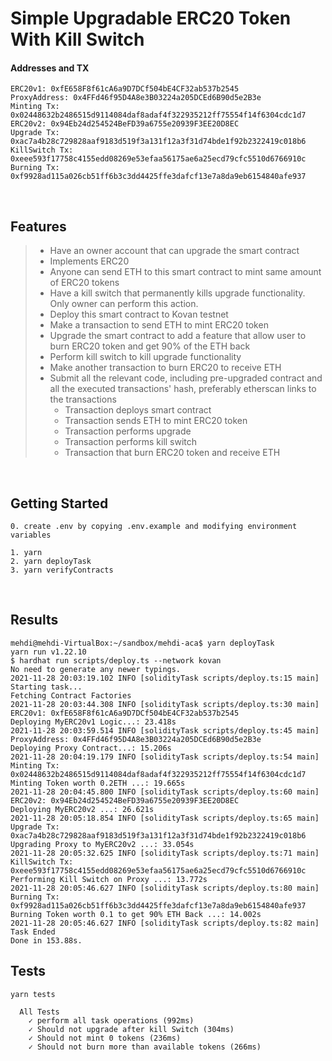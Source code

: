 # Simple Upgradable ERC20 Token With Kill Switch
#### Addresses and TX
```
ERC20v1: 0xfE658F8f61cA6a9D7DCf504bE4CF32ab537b2545
ProxyAddress: 0x4FFd46f95D4A8e3B03224a205DCEd6B90d5e2B3e
Minting Tx: 0x02448632b2486515d9114084daf8adaf4f322935212ff75554f14f6304cdc1d7
ERC20v2: 0x94Eb24d254524BeFD39a6755e20939F3EE20D8EC
Upgrade Tx: 0xac7a4b28c729828aaf9183d519f3a131f12a3f31d74bde1f92b2322419c018b6
KillSwitch Tx: 0xeee593f17758c4155edd08269e53efaa56175ae6a25ecd79cfc5510d6766910c
Burning Tx: 0xf9928ad115a026cb51ff6b3c3dd4425ffe3dafcf13e7a8da9eb6154840afe937
```
</br>


## Features

> - Have an owner account that can upgrade the smart contract
> - Implements ERC20
> - Anyone can send ETH to this smart contract to mint same amount of ERC20 tokens
> - Have a kill switch that permanently kills upgrade functionality. Only owner can perform this action.
> - Deploy this smart contract to Kovan testnet
> - Make a transaction to send ETH to mint ERC20 token
> - Upgrade the smart contract to add a feature that allow user to burn ERC20 token and get 90% of the ETH back
> - Perform kill switch to kill upgrade functionality
> - Make another transaction to burn ERC20 to receive ETH
> - Submit all the relevant code, including pre-upgraded contract and all the executed transactions' hash, preferably etherscan links to the transactions
>   - Transaction deploys smart contract
>   - Transaction sends ETH to mint ERC20 token
>   - Transaction performs upgrade
>   - Transaction performs kill switch
>   - Transaction that burn ERC20 token and receive ETH

</br>


## Getting Started

```
0. create .env by copying .env.example and modifying environment variables
```

```
1. yarn
2. yarn deployTask
3. yarn verifyContracts
```
</br>

## Results
```
mehdi@mehdi-VirtualBox:~/sandbox/mehdi-aca$ yarn deployTask
yarn run v1.22.10
$ hardhat run scripts/deploy.ts --network kovan
No need to generate any newer typings.
2021-11-28 20:03:19.102 INFO [solidityTask scripts/deploy.ts:15 main] Starting task...
Fetching Contract Factories
2021-11-28 20:03:44.308 INFO [solidityTask scripts/deploy.ts:30 main] ERC20v1: 0xfE658F8f61cA6a9D7DCf504bE4CF32ab537b2545
Deploying MyERC20v1 Logic...: 23.418s
2021-11-28 20:03:59.514 INFO [solidityTask scripts/deploy.ts:45 main] ProxyAddress: 0x4FFd46f95D4A8e3B03224a205DCEd6B90d5e2B3e
Deploying Proxy Contract...: 15.206s
2021-11-28 20:04:19.179 INFO [solidityTask scripts/deploy.ts:54 main] Minting Tx: 0x02448632b2486515d9114084daf8adaf4f322935212ff75554f14f6304cdc1d7
Minting Token worth 0.2ETH ...: 19.665s
2021-11-28 20:04:45.800 INFO [solidityTask scripts/deploy.ts:60 main] ERC20v2: 0x94Eb24d254524BeFD39a6755e20939F3EE20D8EC
Deploying MyERC20v2 ...: 26.621s
2021-11-28 20:05:18.854 INFO [solidityTask scripts/deploy.ts:65 main] Upgrade Tx: 0xac7a4b28c729828aaf9183d519f3a131f12a3f31d74bde1f92b2322419c018b6
Upgrading Proxy to MyERC20v2 ...: 33.054s
2021-11-28 20:05:32.625 INFO [solidityTask scripts/deploy.ts:71 main] KillSwitch Tx: 0xeee593f17758c4155edd08269e53efaa56175ae6a25ecd79cfc5510d6766910c
Performing Kill Switch on Proxy ...: 13.772s
2021-11-28 20:05:46.627 INFO [solidityTask scripts/deploy.ts:80 main] Burning Tx: 0xf9928ad115a026cb51ff6b3c3dd4425ffe3dafcf13e7a8da9eb6154840afe937
Burning Token worth 0.1 to get 90% ETH Back ...: 14.002s
2021-11-28 20:05:46.627 INFO [solidityTask scripts/deploy.ts:82 main] Task Ended
Done in 153.88s.
```

## Tests
```
yarn tests
```
```
  All Tests
    ✓ perform all task operations (992ms)
    ✓ Should not upgrade after kill Switch (304ms)
    ✓ Should not mint 0 tokens (236ms)
    ✓ Should not burn more than available tokens (266ms)
```